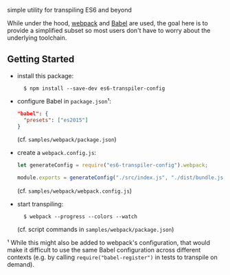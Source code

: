 simple utility for transpiling ES6 and beyond

While under the hood, [webpack](https://webpack.github.io) and
[Babel](https://babeljs.io) are used, the goal here is to provide a simplified
subset so most users don't have to worry about the underlying toolchain.


Getting Started
---------------

* install this package:

        $ npm install --save-dev es6-transpiler-config

* configure Babel in `package.json`¹:

    ```json
    "babel": {
      "presets": ["es2015"]
    }
    ```

    (cf. `samples/webpack/package.json`)

* create a `webpack.config.js`:

    ```javascript
    let generateConfig = require("es6-transpiler-config").webpack;

    module.exports = generateConfig("./src/index.js", "./dist/bundle.js");
    ```

    (cf. `samples/webpack/webpack.config.js`)

* start transpiling:

        $ webpack --progress --colors --watch

    (cf. script commands in `samples/webpack/package.json`)


¹ While this might also be added to webpack's configuration, that would make it
  difficult to use the same Babel configuration across different contexts (e.g.
  by calling `require("babel-register")` in tests to transpile on demand).
